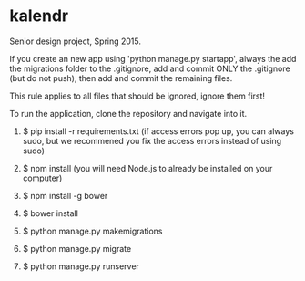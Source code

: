 # kalendr
Senior design project, Spring 2015.

If you create an new app using 'python manage.py startapp', always the add the migrations folder to the .gitignore, add and commit ONLY the .gitignore (but do not push), then add and commit the remaining files.

This rule applies to all files that should be ignored, ignore them first!

To run the application, clone the repository and navigate into it.

1. $ pip install -r requirements.txt (if access errors pop up, you can always sudo, but we recommened you fix the access errors instead of using sudo)

2. $ npm install (you will need Node.js to already be installed on your computer)

3. $ npm install -g bower

4. $ bower install

5. $ python manage.py makemigrations

6. $ python manage.py migrate

7. $ python manage.py runserver
